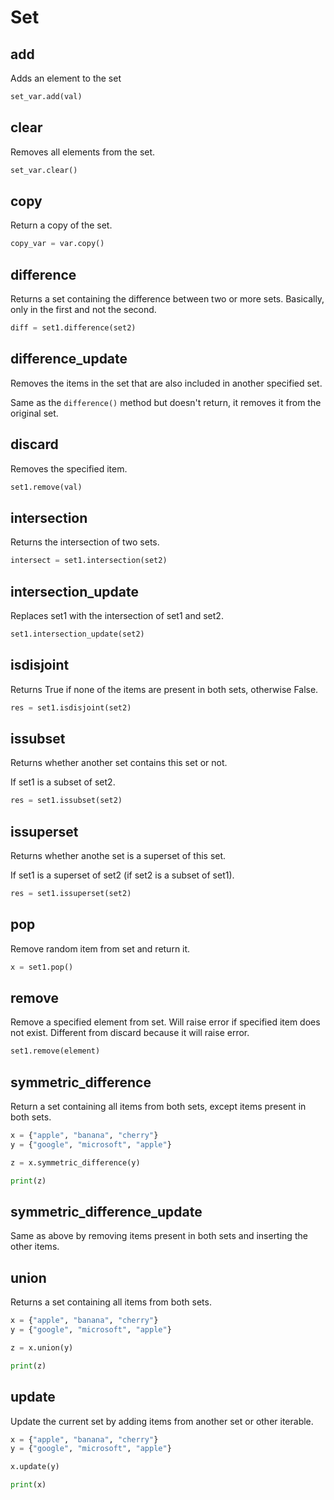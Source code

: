 # Set

## add

Adds an element to the set 

```python
set_var.add(val)
```

## clear

Removes all elements from the set.

```python
set_var.clear()
```

## copy

Return a copy of the set.

```python
copy_var = var.copy()
```

## difference

Returns a set containing the difference between two or more sets.
Basically, only in the first and not the second.

```python
diff = set1.difference(set2)
```

## difference_update

Removes the items in the set that are also included in another specified set.

Same as the `difference()` method but doesn't return, it removes it from the original set.

## discard

Removes the specified item.

```python
set1.remove(val)
```

## intersection

Returns the intersection of two sets.

```python
intersect = set1.intersection(set2)
```

## intersection_update

Replaces set1 with the intersection of set1 and set2.

```python
set1.intersection_update(set2)
```

## isdisjoint

Returns True if none of the items are present in both sets, otherwise False.

```python
res = set1.isdisjoint(set2)
```

## issubset

Returns whether another set contains this set or not.

If set1 is a subset of set2.

```python
res = set1.issubset(set2)
```

## issuperset

Returns whether anothe set is a superset of this set.

If set1 is a superset of set2 (if set2 is a subset of set1).

```python
res = set1.issuperset(set2)
```

## pop

Remove random item from set and return it.

```python
x = set1.pop()
```

## remove

Remove a specified element from set. Will raise error if specified item does not exist. Different from discard because it will raise error.

```python
set1.remove(element)
```

## symmetric_difference

Return a set containing all items from both sets, except items present in both sets.

```python
x = {"apple", "banana", "cherry"}
y = {"google", "microsoft", "apple"}

z = x.symmetric_difference(y)

print(z)
```

## symmetric_difference_update

Same as above by removing items present in both sets and inserting the other items.

## union

Returns a set containing all items from both sets.

```python
x = {"apple", "banana", "cherry"}
y = {"google", "microsoft", "apple"}

z = x.union(y)

print(z)
```

## update

Update the current set by adding items from another set or other iterable.

```python
x = {"apple", "banana", "cherry"}
y = {"google", "microsoft", "apple"}

x.update(y)

print(x)
```